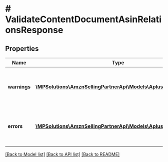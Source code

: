 # # ValidateContentDocumentAsinRelationsResponse

## Properties

Name | Type | Description | Notes
------------ | ------------- | ------------- | -------------
**warnings** | [**\MPSolutions\AmznSellingPartnerApi\Models\AplusContent\Error[]**](Error.md) | A set of messages to the user, such as warnings or comments. | [optional]
**errors** | [**\MPSolutions\AmznSellingPartnerApi\Models\AplusContent\Error[]**](Error.md) | A list of error responses returned when a request is unsuccessful. |

[[Back to Model list]](../../README.md#models) [[Back to API list]](../../README.md#endpoints) [[Back to README]](../../README.md)
